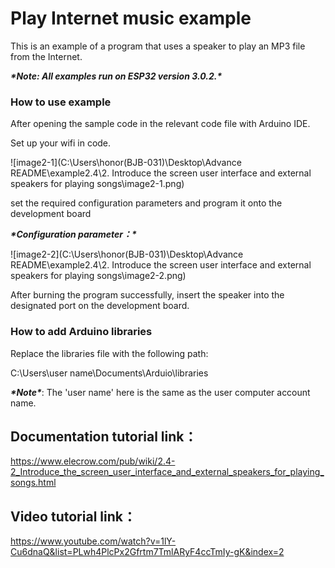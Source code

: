# **Play Internet music example**



This is an example of a program that uses a speaker to play an MP3 file from the Internet.

 

***\*Note: All examples run on ESP32 version 3.0.2.\****

 

### **How to use example**

After opening the sample code in the relevant code file with Arduino IDE.

Set up your wifi in code.

![image2-1](C:\Users\honor(BJB-031)\Desktop\Advance README\example2.4\2. Introduce the screen user interface and external speakers for playing songs\image2-1.png)



set the required configuration parameters and program it onto the development board

***\*Configuration parameter：\****

![image2-2](C:\Users\honor(BJB-031)\Desktop\Advance README\example2.4\2. Introduce the screen user interface and external speakers for playing songs\image2-2.png)



After burning the program successfully, insert the speaker into the designated port on the development board.

### **How to add Arduino libraries**

Replace the libraries file with the following path:

C:\Users\user name\Documents\Arduio\libraries

 

***\*Note\****: The 'user name' here is the same as the user computer account name.

 

## **Documentation tutorial link**：

https://www.elecrow.com/pub/wiki/2.4-2_Introduce_the_screen_user_interface_and_external_speakers_for_playing_songs.html

 

## **Video** **tutorial link**：

https://www.youtube.com/watch?v=1lY-Cu6dnaQ&list=PLwh4PlcPx2Gfrtm7TmlARyF4ccTmIy-gK&index=2

 

